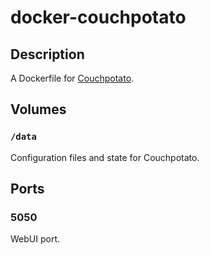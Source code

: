 # docker-couchpotato

## Description

A Dockerfile for [Couchpotato](https://couchpota.to/).

## Volumes

### `/data`

Configuration files and state for Couchpotato.

## Ports

### 5050

WebUI port.


